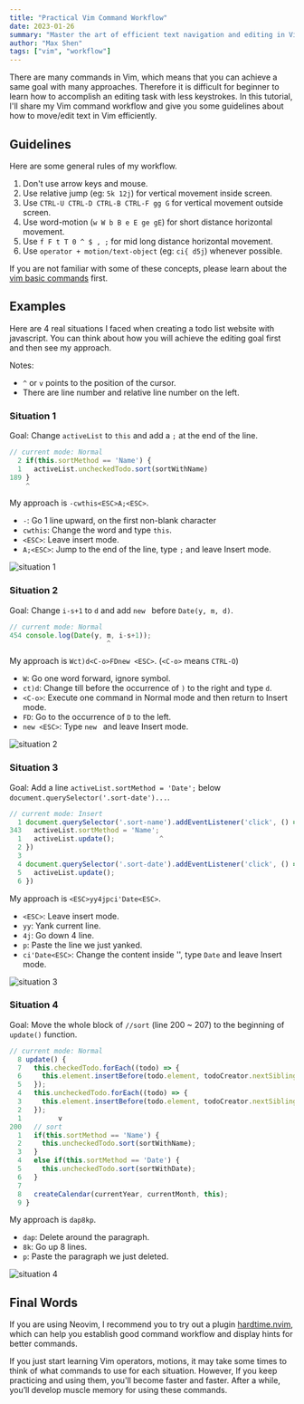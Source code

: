 ```yaml
---
title: "Practical Vim Command Workflow"
date: 2023-01-26
summary: "Master the art of efficient text navigation and editing in Vim with this comprehensive command workflow tutorial. Explore key commands and practical examples to enhance your productivity in Vim."
author: "Max Shen"
tags: ["vim", "workflow"]
---
```


There are many commands in Vim, which means that you can achieve a same goal with many approaches. Therefore it is difficult for beginner to learn how to accomplish an editing task with less keystrokes. In this tutorial, I'll share my Vim command workflow and give you some guidelines about how to move/edit text in Vim efficiently.

## Guidelines

Here are some general rules of my workflow.

1. Don't use arrow keys and mouse.
2. Use relative jump (eg: `5k 12j`) for vertical movement inside screen.
3. Use `CTRL-U CTRL-D CTRL-B CTRL-F gg G` for vertical movement outside screen.
4. Use word-motion (`w W b B e E ge gE`) for short distance horizontal movement.
5. Use `f F t T 0 ^ $ , ;` for mid long distance horizontal movement.
6. Use `operator + motion/text-object` (eg: `ci{ d5j`) whenever possible.

If you are not familiar with some of these concepts, please learn about the [vim basic commands](/posts/vim-basic-commands) first.

## Examples

Here are 4 real situations I faced when creating a todo list website with javascript. You can think about how you will achieve the editing goal first and then see my approach.

Notes:
- `^` or `v` points to the position of the cursor.
- There are line number and relative line number on the left.

### Situation 1

Goal: Change `activeList` to `this` and add a `;` at the end of the line.

```javascript
// current mode: Normal
  2 if(this.sortMethod == 'Name') {
  1   activeList.uncheckedTodo.sort(sortWithName)
189 }
    ^
```

My approach is `-cwthis<ESC>A;<ESC>`.

- `-`: Go 1 line upward, on the first non-blank character
- `cwthis`: Change the word and type `this`.
- `<ESC>`: Leave insert mode.
- `A;<ESC>`: Jump to the end of the line, type `;` and leave Insert mode.

![situation 1](https://user-images.githubusercontent.com/74842863/215338597-2ec8d0f1-dfc3-47ef-9cfd-f646fb4f1a57.gif)

### Situation 2

Goal: Change `i-s+1` to `d` and add `new ` before `Date(y, m, d)`.

```javascript
// current mode: Normal
454 console.log(Date(y, m, i-s+1));
                        ^
```

My approach is `Wct)d<C-o>FDnew <ESC>`. (`<C-o>` means `CTRL-O`)

- `W`: Go one word forward, ignore symbol.
- `ct)d`: Change till before the occurrence of `)` to the right and type `d`.
- `<C-o>`: Execute one command in Normal mode and then return to Insert mode.
- `FD`: Go to the occurrence of `D` to the left.
- `new <ESC>`: Type `new ` and leave Insert mode.

![situation 2](https://user-images.githubusercontent.com/74842863/215338599-406d97d0-18a1-49f3-a7c7-817887b60724.gif)

### Situation 3

Goal: Add a line `activeList.sortMethod = 'Date';` below `document.querySelector('.sort-date')...`.

```javascript
// current mode: Insert
  1 document.querySelector('.sort-name').addEventListener('click', () => {
343   activeList.sortMethod = 'Name'; 
  1   activeList.update();           ^
  2 })
  3 
  4 document.querySelector('.sort-date').addEventListener('click', () => {
  5   activeList.update();
  6 })
```

My approach is `<ESC>yy4jpci'Date<ESC>`.

- `<ESC>`: Leave insert mode.
- `yy`: Yank current line.
- `4j`: Go down 4 line.
- `p`: Paste the line we just yanked.
- `ci'Date<ESC>`: Change the content inside '', type `Date` and leave Insert mode.

![situation 3](https://user-images.githubusercontent.com/74842863/215339692-810b79ea-fe3d-41f9-b3d0-dcff3cb11810.gif)

### Situation 4

Goal: Move the whole block of `//sort` (line 200 ~ 207) to the beginning of `update()` function.

```javascript
// current mode: Normal
  8 update() {
  7   this.checkedTodo.forEach((todo) => {
  6     this.element.insertBefore(todo.element, todoCreator.nextSibling);
  5   });
  4   this.uncheckedTodo.forEach((todo) => {
  3     this.element.insertBefore(todo.element, todoCreator.nextSibling);
  2   });
  1         v
200   // sort
  1   if(this.sortMethod == 'Name') {
  2     this.uncheckedTodo.sort(sortWithName);
  3   }
  4   else if(this.sortMethod == 'Date') {
  5     this.uncheckedTodo.sort(sortWithDate);
  6   }
  7
  8   createCalendar(currentYear, currentMonth, this);
  9 }
```

My approach is `dap8kp`.

- `dap`: Delete around the paragraph.
- `8k`: Go up 8 lines.
- `p`: Paste the paragraph we just deleted.

![situation 4](https://user-images.githubusercontent.com/74842863/215338606-c2e3fe70-7221-4fdd-88e5-655fe24eca49.gif)

## Final Words

If you are using Neovim, I recommend you to try out a plugin [hardtime.nvim](https://github.com/m4xshen/hardtime.nvim), which can help you establish good command workflow and display hints for better commands.

If you just start learning Vim operators, motions, it may take some times to think of what commands to use for each situation. However, If you keep practicing and using them, you'll become faster and faster. After a while, you’ll develop muscle memory for using these commands.
